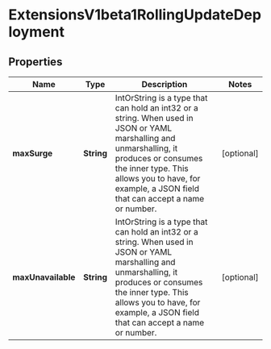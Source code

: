 
# ExtensionsV1beta1RollingUpdateDeployment

## Properties
Name | Type | Description | Notes
------------ | ------------- | ------------- | -------------
**maxSurge** | **String** | IntOrString is a type that can hold an int32 or a string.  When used in JSON or YAML marshalling and unmarshalling, it produces or consumes the inner type.  This allows you to have, for example, a JSON field that can accept a name or number. |  [optional]
**maxUnavailable** | **String** | IntOrString is a type that can hold an int32 or a string.  When used in JSON or YAML marshalling and unmarshalling, it produces or consumes the inner type.  This allows you to have, for example, a JSON field that can accept a name or number. |  [optional]



